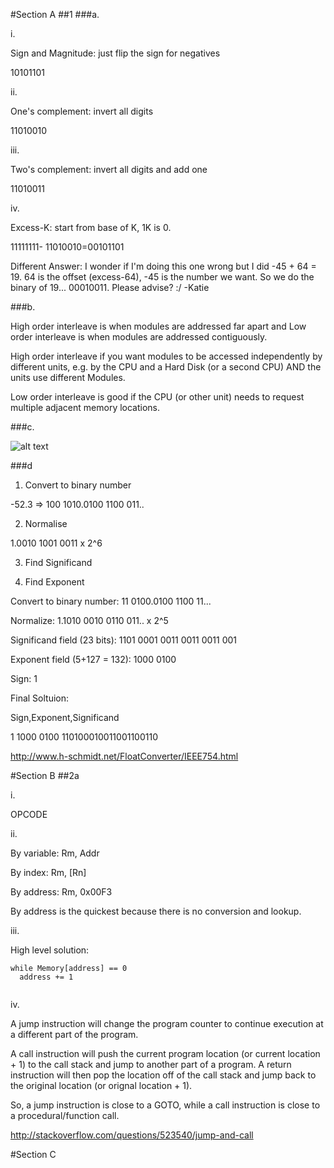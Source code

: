#Section A
##1
###a.

i.

Sign and Magnitude: just flip the sign for negatives 

10101101

ii.

One's complement: invert all digits

11010010

iii. 

Two's complement: invert all digits and add one

11010011

iv.

Excess-K: start from base of K, 1K is 0. 

11111111- 11010010=00101101

Different Answer:
I wonder if I'm doing this one wrong but I did -45 + 64 = 19.
64 is the offset (excess-64), -45 is the number we want.
So we do the binary of 19... 00010011.  Please advise? :/
-Katie

###b.

High order interleave is when modules are addressed far apart and 
Low order interleave is when modules are addressed contiguously.

High order interleave if you want modules to be accessed independently 
by different units, e.g. by the CPU and a Hard Disk (or a second CPU) AND 
the units use different Modules.

Low order interleave is good if the CPU (or other unit) needs to request
multiple adjacent memory locations.

###c.

![alt text](http://hyperphysics.phy-astr.gsu.edu/hbase/electronic/ietron/nor2.gif "Logo Title Text 1")



###d

1. Convert to binary number

-52.3 => 100 1010.0100 1100 011.. 

2. Normalise

1.0010 1001 0011 x 2^6            

3. Find Significand


4. Find Exponent

Convert to binary number: 11 0100.0100 1100 11...

Normalize: 1.1010 0010 0110 011.. x 2^5

Significand field (23 bits): 1101 0001 0011 0011 0011 001

Exponent field (5+127 = 132): 1000 0100

Sign: 1 

Final Soltuion:

Sign,Exponent,Significand

1 1000 0100 110100010011001100110

http://www.h-schmidt.net/FloatConverter/IEEE754.html



#Section B
##2a

i.

OPCODE

ii.

By variable: Rm, Addr

By index: Rm, [Rn]

By address: Rm, 0x00F3

By address is the quickest because there is no conversion and lookup. 

iii.

High level solution:
```
while Memory[address] == 0
  address += 1
  
```


iv.

A jump instruction will change the program counter to continue execution at a different part of the program.

A call instruction will push the current program location (or current location + 1) to the call stack and jump to another part of a program. A return instruction will then pop the location off of the call stack and jump back to the original location (or orignal location + 1).

So, a jump instruction is close to a GOTO, while a call instruction is close to a procedural/function call.

http://stackoverflow.com/questions/523540/jump-and-call

#Section C



